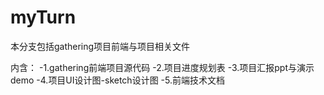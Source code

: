 # myTurn
本分支包括gathering项目前端与项目相关文件


内含：
 -1.gathering前端项目源代码
 -2.项目进度规划表
 -3.项目汇报ppt与演示demo
 -4.项目UI设计图-sketch设计图
 -5.前端技术文档
